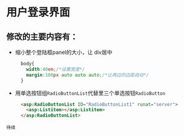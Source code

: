 用户登录界面
===
修改的主要内容有：
---

* 缩小整个登陆框panel的大小，让 div居中

  ```css
    body{
      width:40em;/*设置宽度*/
      margin:100px auto auto auto;/*让两边的边距自动*/
    }
  ```
* 用单选按钮组`RadioButtonList`代替里三个单选按钮`RadioButton`

  ```aspx
    <asp:RadioButtonList ID="RadioButtonList1" runat="server">
      <asp:Listitem></asp:Listitem>
    </asp:RadioButtonList>
  ```
  
`待续`
